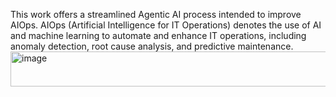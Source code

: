 This work offers a streamlined Agentic AI process intended to improve AIOps.
AIOps (Artificial Intelligence for IT Operations) denotes the use of AI and machine learning to automate and enhance IT operations, including anomaly detection, root cause analysis, and predictive maintenance.<img width="4239" height="56" alt="image" src="https://github.com/user-attachments/assets/60a6e42a-8533-4fa3-8895-10e025cf22c7" />
